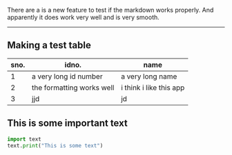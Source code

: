 
There are a is a new feature to test if the markdown works properly. And apparently it does 
work very well and is very smooth.

---
## Making a test table

| sno. | idno.                     | name                    |
| ---- | ------------------------- | ----------------------- |
| 1    | a very long id number     | a very long name        |
| 2    | the formatting works well | i think i like this app |
| 3    | jjd                       | jd                        |

## This is some important text

```python
import text
text.print("This is some text")
```